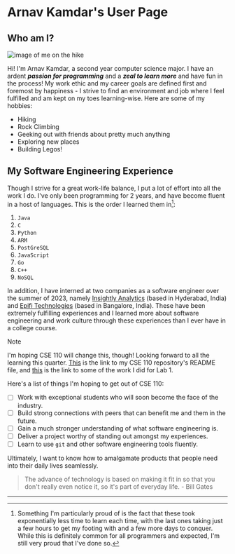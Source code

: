 # Arnav Kamdar's User Page
## Who am I? 
![image of me on the hike](https://cdn.discordapp.com/attachments/895701585735327754/1226823479714779146/f2b3389d-b7d9-48c8-b094-bfb799143fa7.webp?ex=66262b66&is=6613b666&hm=6c31935eb0d319d0dbb5e07ebc07da6c723be0820750477a27a682e2ef2a835f&)

Hi! I'm Arnav Kamdar, a second year computer science major. I have an ardent ***passion for programming*** and a ***zeal to learn more*** and have fun in the process! My work ethic and my career goals are defined first and foremost by happiness - I strive to find an environment and job where I feel fulfilled and am kept on my toes learning-wise. 
Here are some of my hobbies: 
- Hiking
- Rock Climbing
- Geeking out with friends about pretty much anything
- Exploring new places
- Building Legos!

## My Software Engineering Experience
Though I strive for a great work-life balance, I put a lot of effort into all the work I do. I've only been programming for 2 years, and have become fluent in a host of languages. This is the order I learned them in[^1]:
1. `Java`
2. `C`
3. `Python`
4. `ARM`
5. `PostGreSQL`
6. `JavaScript`
7. `Go`
8. `C++`
9. `NoSQL`

In addition, I have interned at two companies as a software engineer over the summer of 2023, namely [Insightly Analytics](https://www.hivel.ai/) (based in Hyderabad, India) and [Epifi Technologies](https://fi.money/) (based in Bangalore, India). These have been extremely fulfilling experiences and I learned more about software engineering and work culture through these experiences than I ever have in a college course.
> [!NOTE]
> I'm hoping CSE 110 will change this, though! Looking forward to all the learning this quarter. [This](README.md) is the link to my CSE 110 repository's README file, and [this](screenshots/terminal) is the link to some of the work I did for Lab 1.

Here's a list of things I'm hoping to get out of CSE 110:
- [ ] Work with exceptional students who will soon become the face of the industry.
- [ ] Build strong connections with peers that can benefit me and them in the future.
- [ ] Gain a much stronger understanding of what software engineering is.
- [ ] Deliver a project worthy of standing out amongst my experiences.
- [ ] Learn to use `git` and other software engineering tools fluently.

Ultimately, I want to know how to amalgamate products that people need into their daily lives seamlessly. 
> The advance of technology is based on making it fit in so that you don't really even notice it, so it's part of everyday life. - Bill Gates


---

[^1]: Something I'm particularly proud of is the fact that these took exponentially less time to learn each time, with the last ones taking just a few hours to get my footing with and a few more days to conquer. 
  While this is definitely common for all programmers and expected, I'm still very proud that I've done so.
